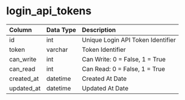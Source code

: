 # login\_api\_tokens

| Column | Data Type | Description |
| :--- | :--- | :--- |
| id | int | Unique Login API Token Identifier |
| token | varchar | Token Identifier |
| can\_write | int | Can Write: 0 = False, 1 = True |
| can\_read | int | Can Read: 0 = False, 1 = True |
| created\_at | datetime | Created At Date |
| updated\_at | datetime | Updated At Date |

